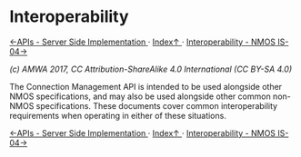 # Interoperability

[←APIs - Server Side Implementation ](2.2._APIs_-_Server_Side_Implementation.md) · [ Index↑ ](..) · [Interoperability - NMOS IS-04→](3.1._Interoperability_-_NMOS_IS-04.md)

_(c) AMWA 2017, CC Attribution-ShareAlike 4.0 International (CC BY-SA 4.0)_

The Connection Management API is intended to be used alongside other NMOS specifications, and may also be used alongside other common non-NMOS specifications. These documents cover common interoperability requirements when operating in either of these situations.

[←APIs - Server Side Implementation ](2.2._APIs_-_Server_Side_Implementation.md) · [ Index↑ ](..) · [Interoperability - NMOS IS-04→](3.1._Interoperability_-_NMOS_IS-04.md)
